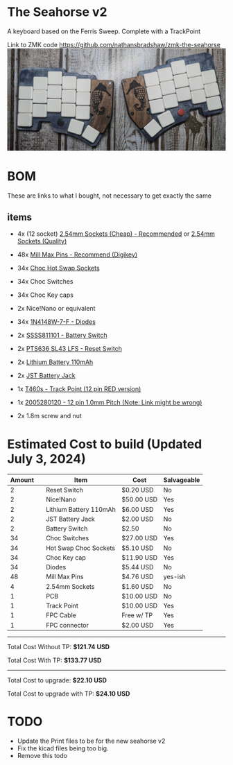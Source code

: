 # The Seahorse v2 

A keyboard based on the Ferris Sweep. Complete with a TrackPoint

Link to ZMK code https://github.com/nathansbradshaw/zmk-the-seahorse
![the-seahorse board](/photos/seahorse_v2.jpg)


# BOM
These are links to what I bought, not necessary to get exactly the same

## items
- 4x (12 socket) [2.54mm Sockets (Cheap) - Recommended](https://www.amazon.com/gp/product/B0778TFL39/ref=ppx_yo_dt_b_search_asin_image?ie=UTF8&psc=1) or  [2.54mm Sockets (Quality)](https://www.mouser.com/ProductDetail/Mill-Max/315-43-112-41-003000?qs=s8Nb1z4Wn%2FRfWrVqQ0TOuQ%3D%3D)

- 48x [Mill Max Pins - Recommend (Digikey)](https://www.digikey.com/en/products/detail/3320-0-00-15-00-00-03-0/4147392)

- 34x [Choc Hot Swap Sockets](https://www.boardsource.xyz/products/Choc_Hot_Swap_Sockets)

- 34x Choc Switches

- 34x Choc Key caps

- 2x Nice!Nano or equivalent

- 34x [1N4148W-7-F - Diodes](https://www.digikey.com/en/products/detail/diodes-incorporated/1N4148W-7-F/814371)

- 2x [SSSS811101 - Battery Switch](https://www.digikey.com/en/products/detail/alps-alpine/SSSS811101/19529062?s=N4IgTCBcDaIMoLgDgIxoAwpAXQL5A)

- 2x [PTS636 SL43 LFS - Reset Switch](https://www.digikey.com/en/products/detail/c-k/PTS636-SL43-LFS/10071714)

- 2x [Lithium Battery 110mAh](https://typeractive.xyz/products/lithium-battery-110mah)

- 2x [JST Battery Jack](https://typeractive.xyz/products/battery-jack)

- 1x [T460s - Track Point (12 pin RED version)]()

- 1x [2005280120 - 12 pin 1.0mm Pitch (Note: Link might be wrong)](https://www.digikey.com/en/products/detail/molex/2005280120/12142065?s=N4IgTCBcDa4AxwKxgBwFo4EYxwAQgF0BfIA)

- 2x 1.8m screw and nut


# Estimated Cost to build (Updated July 3, 2024)

|Amount| | Item                    | Cost        |Salvageable|
|----|---|-------------------------|-------------|-----------|
| 2  |   | Reset Switch            | $0.20 USD   | No  |
| 2  |   | Nice!Nano               | $50.00 USD  | Yes |
| 2  |   | Lithium Battery 110mAh  | $6.00 USD   | Yes |
| 2  |   | JST Battery Jack        | $2.00 USD   | No  |
| 2  |   | Battery Switch          | $2.50       | No  |
| 34 |   | Choc Switches           | $27.00 USD  | Yes |
| 34 |   | Hot Swap Choc Sockets   | $5.10 USD   | No  |
| 34 |   | Choc Key cap            | $11.90 USD  | Yes |
| 34 |   | Diodes                  | $5.44 USD   | No  |
| 48 |   | Mill Max Pins           | $4.76 USD   | yes-ish|
| 4  |   | 2.54mm Sockets          | $1.60 USD   | No  |
| 1  |   | PCB                     | $10.00 USD  | No  |
| 1  |   | Track Point             | $10.00 USD  | Yes |
| 1  |   | FPC Cable               | Free w/ TP  | Yes |
| 1  |   | FPC connector           | $2.00 USD   | Yes |
 
-----

 Total Cost Without TP: **$121.74 USD**

 Total Cost With TP: **$133.77 USD**

---------

 Total Cost to upgrade: **$22.10 USD**

 Total Cost to upgrade with TP: **$24.10 USD**


 # TODO
 - Update the Print files to be for the new seahorse v2
 - Fix the kicad files being too big. 
 - Remove this todo